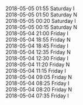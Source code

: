2018-05-05 01:55 Saturday  I  
2018-05-05 01:50 Saturday  N  
2018-05-05 00:20 Saturday  I  
2018-05-05 00:15 Saturday  N  
2018-05-04 21:00 Friday  I  
2018-05-04 18:55 Friday  N  
2018-05-04 18:45 Friday  I  
2018-05-04 12:35 Friday  N  
2018-05-04 12:30 Friday  I  
2018-05-04 11:20 Friday  N  
2018-05-04 11:15 Friday  I  
2018-05-04 09:05 Friday  N  
2018-05-04 08:25 Friday  I  
2018-05-04 08:20 Friday  N  
2018-05-04 07:35 Friday  I  
